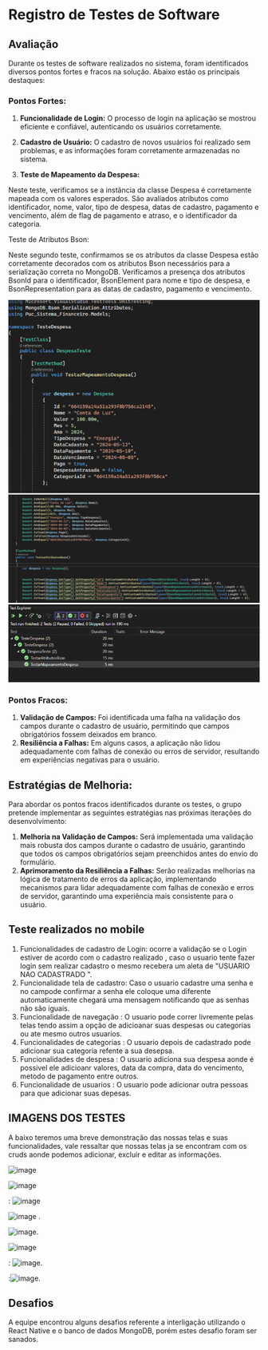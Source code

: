 # Registro de Testes de Software

## Avaliação

Durante os testes de software realizados no sistema, foram identificados diversos pontos fortes e fracos na solução. Abaixo estão os principais destaques:

### Pontos Fortes:
1. **Funcionalidade de Login:** O processo de login na aplicação se mostrou eficiente e confiável, autenticando os usuários corretamente.
2. **Cadastro de Usuário:** O cadastro de novos usuários foi realizado sem problemas, e as informações foram corretamente armazenadas no sistema.

3. **Teste de Mapeamento da Despesa:**

Neste teste, verificamos se a instância da classe Despesa é corretamente mapeada com os valores esperados. São avaliados atributos como identificador, nome, valor, tipo de despesa, datas de cadastro, pagamento e vencimento, além de flag de pagamento e atraso, e o identificador da categoria.

Teste de Atributos Bson:

Neste segundo teste, confirmamos se os atributos da classe Despesa estão corretamente decorados com os atributos Bson necessários para a serialização correta no MongoDB. Verificamos a presença dos atributos BsonId para o identificador, BsonElement para nome e tipo de despesa, e BsonRepresentation para as datas de cadastro, pagamento e vencimento.

![Diagrama de Arquitetura](img/TestUnitario3.png)
![Diagrama de Arquitetura](img/TesteUnitario2.png)
![Diagrama de Arquitetura](img/TesteUnitarioPuc.png)

### Pontos Fracos:
1. **Validação de Campos:** Foi identificada uma falha na validação dos campos durante o cadastro de usuário, permitindo que campos obrigatórios fossem deixados em branco.
2. **Resiliência a Falhas:** Em alguns casos, a aplicação não lidou adequadamente com falhas de conexão ou erros de servidor, resultando em experiências negativas para o usuário.

## Estratégias de Melhoria:
Para abordar os pontos fracos identificados durante os testes, o grupo pretende implementar as seguintes estratégias nas próximas iterações do desenvolvimento:
1. **Melhoria na Validação de Campos:** Será implementada uma validação mais robusta dos campos durante o cadastro de usuário, garantindo que todos os campos obrigatórios sejam preenchidos antes do envio do formulário.
2. **Aprimoramento da Resiliência a Falhas:** Serão realizadas melhorias na lógica de tratamento de erros da aplicação, implementando mecanismos para lidar adequadamente com falhas de conexão e erros de servidor, garantindo uma experiência mais consistente para o usuário.


## Teste realizados no mobile 

1. Funcionalidades de cadastro de Login: ocorre a validação se o Login estiver de acordo  com o cadastro realizado , caso o usuario tente fazer login sem realizar cadastro o mesmo recebera um aleta de "USUARIO NAO CADASTRADO ".
2. Funcionalidade tela de cadastro: Caso o usuario cadastre uma senha e no campode  confirmar a senha ele coloque uma diferente automaticamente chegará uma mensagem notificando que as senhas não são iguais.
3. Funcionalidade de navegação : O usuario pode correr livremente pelas telas tendo assim a opção de adicioanar suas despesas ou categorias ou ate mesmo outros usuarios.
4. Funcionalidades de categorias : O usuario depois de cadastrado pode adicionar sua categoria refente a sua desepsa.
5. Funcionalidades de despesa : O usuario adiciona sua despesa  aonde é possivel ele adicioanr valores, data da compra, data do vencimento, metodo de pagamento entre outros.
6. Funcionalidade de usuarios : O usuario pode adicionar outra pessoas para que  adicionar suas depesas.

## IMAGENS DOS TESTES 
 A baixo teremos uma breve demonstração das nossas telas e suas funcionalidades, vale ressaltar que nossas telas ja se encontram com os cruds aonde podemos adicionar, excluir e editar as informações.

![image](https://github.com/ICEI-PUC-Minas-PMV-ADS/pmv-ads-2024-1-e4-proj-dad-t2-sistema-financeiro/assets/114113443/a2b8f2af-4b65-4194-a3e3-11070105f76c)


 ![image](https://github.com/ICEI-PUC-Minas-PMV-ADS/pmv-ads-2024-1-e4-proj-dad-t2-sistema-financeiro/assets/114113443/641fa280-2ec7-4807-869a-6a9e8097224e)  

 : ![image](https://github.com/ICEI-PUC-Minas-PMV-ADS/pmv-ads-2024-1-e4-proj-dad-t2-sistema-financeiro/assets/114113443/747007dc-e5b0-4bba-bb40-b19de6c8f338) 

  
 ![image](https://github.com/ICEI-PUC-Minas-PMV-ADS/pmv-ads-2024-1-e4-proj-dad-t2-sistema-financeiro/assets/114113443/f08376f6-ec1a-45d1-8147-f26d02f9304a) .

 ![image](https://github.com/ICEI-PUC-Minas-PMV-ADS/pmv-ads-2024-1-e4-proj-dad-t2-sistema-financeiro/assets/114113443/d8605300-23ad-4074-ac12-f15ce6ba541d).
 
 ![image](https://github.com/ICEI-PUC-Minas-PMV-ADS/pmv-ads-2024-1-e4-proj-dad-t2-sistema-financeiro/assets/114113443/c52a7c9e-c9ed-48ae-bce8-08ce8e94ee9a) 

: ![image](https://github.com/ICEI-PUC-Minas-PMV-ADS/pmv-ads-2024-1-e4-proj-dad-t2-sistema-financeiro/assets/114113443/d8f54f95-2f45-46e3-b4e7-6a042471f142). 

 :![image](https://github.com/ICEI-PUC-Minas-PMV-ADS/pmv-ads-2024-1-e4-proj-dad-t2-sistema-financeiro/assets/114113443/61668eb4-18ea-4a82-b3db-7aaff5dcdae9).




## Desafios 

A equipe encontrou alguns desafios referente a interligação utilizando o React Native e o banco de dados MongoDB, porém estes desafio foram ser sanados.


